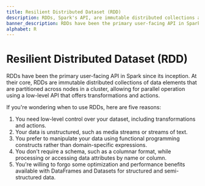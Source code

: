 ```yaml
---
title: Resilient Distributed Dataset (RDD)
description: RDDs, Spark's API, are immutable distributed collections across nodes, enabling parallel operations through a low-level interface with transformations and actions.
banner_description: RDDs have been the primary user-facing API in Spark since its inception. At their core, RDDs are immutable distributed collections of data elements that are partitioned across nodes in a cluster, allowing for parallel operation using a low-level API that offers transformations and actions.
alphabet: R
---
```


# Resilient Distributed Dataset (RDD)

RDDs have been the primary user-facing API in Spark since its inception. At their core, RDDs are immutable distributed collections of data elements that are partitioned across nodes in a cluster, allowing for parallel operation using a low-level API that offers transformations and actions.

If you're wondering when to use RDDs, here are five reasons:

1. You need low-level control over your dataset, including transformations and actions.
2. Your data is unstructured, such as media streams or streams of text.
3. You prefer to manipulate your data using functional programming constructs rather than domain-specific expressions.
4. You don't require a schema, such as a columnar format, while processing or accessing data attributes by name or column.
5. You're willing to forgo some optimization and performance benefits available with DataFrames and Datasets for structured and semi-structured data.
